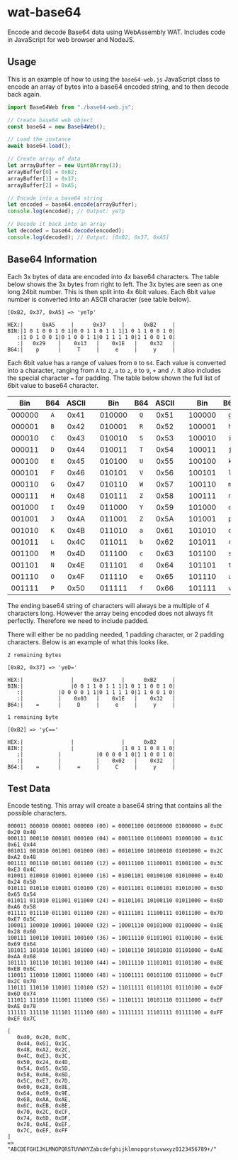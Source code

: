# wat-base64
Encode and decode Base64 data using WebAssembly WAT. Includes code in JavaScript for web browser and NodeJS.

## Usage

This is an example of how to using the `base64-web.js` JavaScript class to encode an array of bytes into a base64 encoded string, and to then decode back again.

```javascript
import Base64Web from "./base64-web.js";

// Create base64 web object
const base64 = new Base64Web();

// Load the instance
await base64.load();

// Create array of data
let arrayBuffer = new Uint8Array(3);
arrayBuffer[0] = 0xB2;
arrayBuffer[1] = 0x37;
arrayBuffer[2] = 0xA5;

// Encode into a base64 string
let encoded = base64.encode(arrayBuffer);
console.log(encoded); // Output: yeTp

// Decode it back into an array
let decoded = base64.decode(encoded);
console.log(decoded); // Output: [0xB2, 0x37, 0xA5]
```

## Base64 Information

Each 3x bytes of data are encoded into 4x base64 characters. The table below shows the 3x bytes from right to left. The 3x bytes are seen as one long 24bit number. This is then split into 4x 6bit values. Each 6bit value number is converted into an ASCII character (see table below).

```
[0xB2, 0x37, 0xA5] => 'yeTp'

HEX:|      0xA5     |      0x37     |      0xB2     |
BIN:|1 0 1 0 0 1 0 1|0 0 1 1 0 1 1 1|1 0 1 1 0 0 1 0|
   :|1 0 1 0 0 1|0 1 0 0 1 1|0 1 1 1 1 0|1 1 0 0 1 0|
   :|   0x29    |    0x13   |    0x1E   |    0x32   |
B64:|    p      |     T     |     e     |     y     |
```

Each 6bit value has a range of values from `0` to `64`. Each value is converted into a character, ranging from `A` to `Z`, `a` to `z`, `0` to `9`, `+` and `/`. It also includes the special character `=` for padding. The table below shown the full list of 6bit value to base64 character.

|Bin|B64|ASCII| |Bin|B64|ASCII| |Bin|B64|ASCII| |Bin|B64|ASCII|
|---|:---:|:---:|---|---|:---:|:---:|---|---|:---:|:---:|---|---|:---:|:---:|
|000000|`A`|0x41| |010000|`Q`|0x51| |100000|`g`|0x67| |110000|`w`|0x77|
|000001|`B`|0x42| |010001|`R`|0x52| |100001|`h`|0x68| |110001|`x`|0x78|
|000010|`C`|0x43| |010010|`S`|0x53| |100010|`i`|0x69| |110010|`y`|0x79|
|000011|`D`|0x44| |010011|`T`|0x54| |100011|`j`|0x6A| |110011|`z`|0x7A|
|000100|`E`|0x45| |010100|`U`|0x55| |100100|`k`|0x6B| |110100|`0`|0x30|
|000101|`F`|0x46| |010101|`V`|0x56| |100101|`l`|0x6C| |110101|`1`|0x31|
|000110|`G`|0x47| |010110|`W`|0x57| |100110|`m`|0x6D| |110110|`2`|0x32|
|000111|`H`|0x48| |010111|`Z`|0x58| |100111|`n`|0x6E| |110111|`3`|0x33|
|001000|`I`|0x49| |011000|`Y`|0x59| |101000|`o`|0x6F| |111000|`4`|0x34|
|001001|`J`|0x4A| |011001|`Z`|0x5A| |101001|`p`|0x70| |111001|`5`|0x35|
|001010|`K`|0x4B| |011010|`a`|0x61| |101010|`q`|0x71| |111010|`6`|0x36|
|001011|`L`|0x4C| |011011|`b`|0x62| |101011|`r`|0x72| |111011|`7`|0x37|
|001100|`M`|0x4D| |011100|`c`|0x63| |101100|`s`|0x73| |111100|`8`|0x38|
|001101|`N`|0x4E| |011101|`d`|0x64| |101101|`t`|0x74| |111101|`9`|0x39|
|001110|`O`|0x4F| |011110|`e`|0x65| |101110|`u`|0x75| |111110|`+`|0x2B|
|001111|`P`|0x50| |011111|`f`|0x66| |101111|`v`|0x76| |111111|`/`|0x2F|

The ending base64 string of characters will always be a multiple of 4 characters long. However the array being encoded does not always fit perfectly. Therefore we need to include padded.

There will either be no padding needed, 1 padding character, or 2 padding characters. Below is an example of what this looks like.

```
2 remaining bytes

[0xB2, 0x37] => 'yeD='

HEX:|               |      0x37     |      0xB2     |
BIN:|               |0 0 1 1 0 1 1 1|1 0 1 1 0 0 1 0|
   :|           |0 0 0 0 1 1|0 1 1 1 1 0|1 1 0 0 1 0|
   :|           |    0x03   |    0x1E   |    0x32   |
B64:|    =      |     D     |     e     |     y     |

1 remaining byte

[0xB2] => 'yC=='

HEX:|               |               |      0xB2     |
BIN:|               |               |1 0 1 1 0 0 1 0|
   :|           |           |0 0 0 0 1 0|1 1 0 0 1 0|
   :|           |           |    0x02   |    0x32   |
B64:|    =      |     =     |     C     |     y     |
```

## Test Data

Encode testing. This array will create a base64 string that contains all the possible characters.

```
000011 000010 000001 000000 (00) = 00001100 00100000 01000000 = 0x0C 0x20 0x40
000111 000110 000101 000100 (04) = 00011100 01100001 01000100 = 0x1C 0x61 0x44
001011 001010 001001 001000 (08) = 00101100 10100010 01001000 = 0x2C 0xA2 0x48
001111 001110 001101 001100 (12) = 00111100 11100011 01001100 = 0x3C 0xE3 0x4C
010011 010010 010001 010000 (16) = 01001101 00100100 01010000 = 0x4D 0x24 0x50
010111 010110 010101 010100 (20) = 01011101 01100101 01010100 = 0x5D 0x65 0x54
011011 011010 011001 011000 (24) = 01101101 10100110 01011000 = 0x6D 0xA6 0x58
011111 011110 011101 011100 (28) = 01111101 11100111 01011100 = 0x7D 0xE7 0x5C
100011 100010 100001 100000 (32) = 10001110 00101000 01100000 = 0x8E 0x28 0x60
100111 100110 100101 100100 (36) = 10011110 01101001 01100100 = 0x9E 0x69 0x64
101011 101010 101001 101000 (40) = 10101110 10101010 01101000 = 0xAE 0xAA 0x68
101111 101110 101101 101100 (44) = 10111110 11101011 01101100 = 0xBE 0xEB 0x6C
110011 110010 110001 110000 (48) = 11001111 00101100 01110000 = 0xCF 0x2C 0x70
110111 110110 110101 110100 (52) = 11011111 01101101 01110100 = 0xDF 0x6D 0x74
111011 111010 111001 111000 (56) = 11101111 10101110 01111000 = 0xEF 0xAE 0x78
111111 111110 111101 111100 (60) = 11111111 11101111 01111100 = 0xFF 0xEF 0x7C

[
   0x40, 0x20, 0x0C,
   0x44, 0x61, 0x1C,
   0x48, 0xA2, 0x2C,
   0x4C, 0xE3, 0x3C,
   0x50, 0x24, 0x4D,
   0x54, 0x65, 0x5D,
   0x58, 0xA6, 0x6D,
   0x5C, 0xE7, 0x7D,
   0x60, 0x28, 0x8E,
   0x64, 0x69, 0x9E,
   0x68, 0xAA, 0xAE,
   0x6C, 0xEB, 0xBE,
   0x70, 0x2C, 0xCF,
   0x74, 0x6D, 0xDF,
   0x78, 0xAE, 0xEF,
   0x7C, 0xEF, 0xFF
] 
=> 
"ABCDEFGHIJKLMNOPQRSTUVWXYZabcdefghijklmnopqrstuvwxyz0123456789+/"

```
